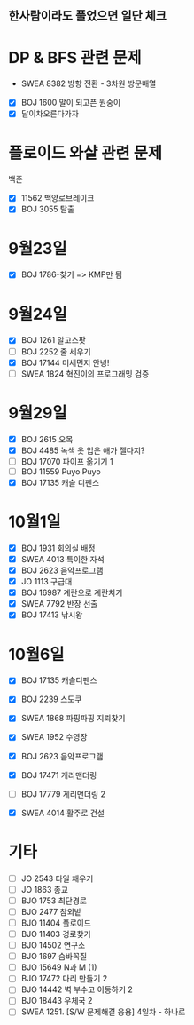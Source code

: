 ## 한사람이라도 풀었으면 일단 체크
# DP & BFS 관련 문제
- SWEA 8382 방향 전환 - 3차원 방문배열
- [x] BOJ 1600 말이 되고픈 원숭이 
- [x] 달이차오른다가자

# 플로이드 와샬 관련 문제
백준
- [x] 11562 백양로브레이크
- [x] BOJ 3055 탈출

# 9월23일
- [x] BOJ 1786-찾기 => KMP만 됨

# 9월24일
- [x] BOJ 1261 알고스팟
- [ ] BOJ 2252 줄 세우기
- [x] BOJ 17144 미세먼지 안녕!
- [ ] SWEA 1824 혁진이의 프로그래밍 검증

# 9월29일
- [x] BOJ 2615 오목
- [x] BOJ 4485 녹색 옷 입은 애가 젤다지?
- [ ] BOJ 17070 파이프 옮기기 1
- [ ] BOJ 11559 Puyo Puyo
- [x] BOJ 17135 캐슬 디펜스

# 10월1일
- [x] BOJ 1931 회의실 배정
- [x] SWEA 4013 특이한 자석
- [x] BOJ 2623 음악프로그램
- [x] JO 1113 구급대
- [x] BOJ 16987 계란으로 계란치기
- [x] SWEA 7792 반장 선출
- [x] BOJ 17413 낚시왕

# 10월6일
- [x] BOJ 17135 캐슬디펜스
- [x] BOJ 2239 스도쿠
- [x] SWEA 1868 파핑파핑 지뢰찾기
- [x] SWEA 1952 수영장
- [x] BOJ 2623 음악프로그램
- [x] BOJ 17471 게리맨더링
- [ ] BOJ 17779 게리맨더링 2
- [x] SWEA 4014 활주로 건설


# 기타
- [ ] JO 2543 타일 채우기
- [ ] JO 1863 종교
- [ ] BJO 1753 최단경로
- [ ] BJO 2477 참외밭
- [ ] BJO 11404 플로이드
- [ ] BJO 11403 경로찾기
- [ ] BJO 14502 연구소
- [ ] BJO 1697 숨바꼭질
- [ ] BJO 15649 N과 M (1)
- [ ] BJO 17472 다리 만들기 2
- [ ] BJO 14442 벽 부수고 이동하기 2
- [ ] BJO 18443 우체국 2
- [ ] SWEA 1251. [S/W 문제해결 응용] 4일차 - 하나로
